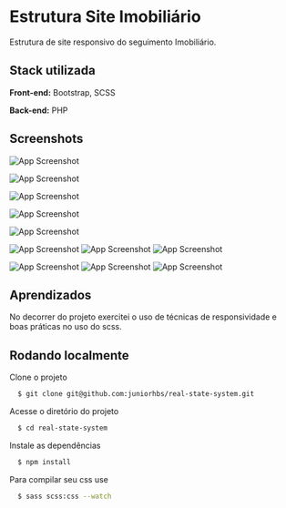 # Estrutura Site Imobiliário 

Estrutura de site responsivo do seguimento Imobiliário. 

## Stack utilizada

**Front-end:** Bootstrap, SCSS

**Back-end:** PHP

## Screenshots

![App Screenshot](https://github.com/juniorhbs/real-state-system/blob/master/screenshot_home.jpg?raw=true)

![App Screenshot](https://github.com/juniorhbs/real-state-system/blob/master/screenshot_home_2.jpg?raw=true)

![App Screenshot](https://github.com/juniorhbs/real-state-system/blob/master/screenshot_home_3.jpg?raw=true)

![App Screenshot](https://github.com/juniorhbs/real-state-system/blob/master/screenshot_home_4.jpg?raw=true)

![App Screenshot](https://github.com/juniorhbs/real-state-system/blob/master/screenshot_home_5.jpg?raw=true)

![App Screenshot](https://github.com/juniorhbs/real-state-system/blob/master/screenshot_mobile.jpg?raw=true) ![App Screenshot](https://github.com/juniorhbs/real-state-system/blob/master/screenshot_mobile_2.jpg?raw=true) ![App Screenshot](https://github.com/juniorhbs/real-state-system/blob/master/screenshot_mobile_3.jpg?raw=true)

![App Screenshot](https://github.com/juniorhbs/real-state-system/blob/master/screenshot_mobile_4.jpg?raw=true) ![App Screenshot](https://github.com/juniorhbs/real-state-system/blob/master/screenshot_mobile_5.jpg?raw=true) ![App Screenshot](https://github.com/juniorhbs/real-state-system/blob/master/screenshot_mobile_6.jpg?raw=true)

## Aprendizados

No decorrer do projeto exercitei o uso de técnicas de responsividade e boas práticas no uso do scss.

## Rodando localmente

Clone o projeto
```bash
  $ git clone git@github.com:juniorhbs/real-state-system.git
```
Acesse o diretório do projeto
```bash
  $ cd real-state-system
```
Instale as dependências
```bash
  $ npm install
```
Para compilar seu css use
```bash
  $ sass scss:css --watch
```


